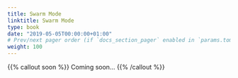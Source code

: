 ```yaml
---
title: Swarm Mode
linktitle: Swarm Mode
type: book
date: "2019-05-05T00:00:00+01:00"
# Prev/next pager order (if `docs_section_pager` enabled in `params.toml`)
weight: 100
---
```


{{% callout soon %}}
Coming soon...
{{% /callout %}}
